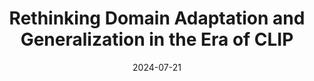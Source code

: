 ---
title: "Rethinking Domain Adaptation and Generalization in the Era of CLIP"
collection: publications
authors: 'Ruoyu Feng, <b>Tao Yu</b>, , Xin Jin, Xiaoyuan Yu, Lei Xiao, Zhibo Chen'
permalink: /publication/2024-07-21-rethinking-domain-adaptation-and-generalization-in-the-era-of-clip
# excerpt: 'This paper is about fixing template issue #693.'
date: 2024-07-21
venue: 'International Conference on Image Processing (<b>ICIP</b>)'
paperurl: 'https://arxiv.org/pdf/2407.15173'
# citation: 'Your Name, You. (2024). &quot;Paper Title Number 3.&quot; <i>GitHub Journal of Bugs</i>. 1(3).'
---